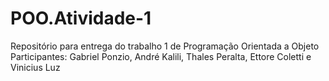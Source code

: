 # POO.Atividade-1
Repositório para entrega do trabalho 1 de Programação Orientada a Objeto
Participantes: Gabriel Ponzio, André Kalili, Thales Peralta, Ettore Coletti e Vinicius Luz
